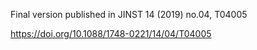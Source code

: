 Final version published in JINST 14 (2019) no.04, T04005

https://doi.org/10.1088/1748-0221/14/04/T04005 
